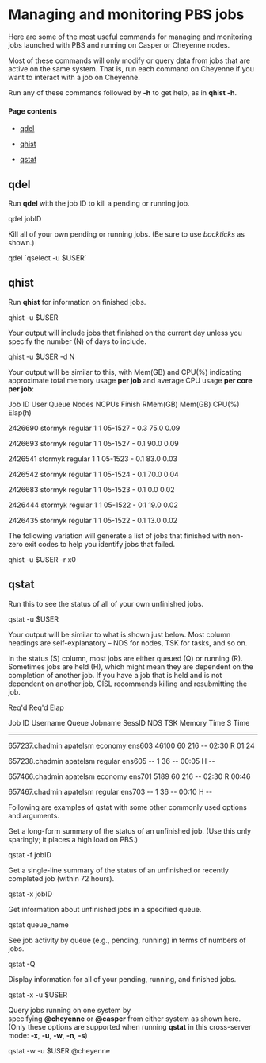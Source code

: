 # Managing and monitoring PBS jobs

Here are some of the most useful commands for managing and monitoring
jobs launched with PBS and running on Casper or Cheyenne nodes.

Most of these commands will only modify or query data from jobs that are
active on the same system. That is, run each command on Cheyenne if you
want to interact with a job on Cheyenne.

Run any of these commands followed by **-h** to get help, as in **qhist
-h**.

#### Page contents

- [qdel](#ManagingandmonitoringPBSjobs-qdel)

- [qhist](#ManagingandmonitoringPBSjobs-qhist)

- [qstat](#ManagingandmonitoringPBSjobs-qstat)

## qdel

Run **qdel** with the job ID to kill a pending or running job.

qdel jobID

Kill all of your own pending or running jobs. (Be sure to
use *backticks* as shown.)

qdel \`qselect -u \$USER\`

## qhist

Run **qhist** for information on finished jobs.

qhist -u \$USER

Your output will include jobs that finished on the current day unless
you specify the number (N) of days to include.

qhist -u \$USER -d N

Your output will be similar to this, with Mem(GB) and CPU(%) indicating
approximate total memory usage **per job** and average CPU usage **per
core per job**:

Job ID User Queue Nodes NCPUs Finish RMem(GB) Mem(GB) CPU(%) Elap(h)

2426690 stormyk regular 1 1 05-1527 - 0.3 75.0 0.09

2426693 stormyk regular 1 1 05-1527 - 0.1 90.0 0.09

2426541 stormyk regular 1 1 05-1523 - 0.1 83.0 0.03

2426542 stormyk regular 1 1 05-1524 - 0.1 70.0 0.04

2426683 stormyk regular 1 1 05-1523 - 0.1 0.0 0.02

2426444 stormyk regular 1 1 05-1522 - 0.1 19.0 0.02

2426435 stormyk regular 1 1 05-1522 - 0.1 13.0 0.02

The following variation will generate a list of jobs that finished with
non-zero exit codes to help you identify jobs that failed.

qhist -u \$USER -r x0

## qstat

Run this to see the status of all of your own unfinished jobs. 

qstat -u \$USER

Your output will be similar to what is shown just below. Most column
headings are self-explanatory – NDS for nodes, TSK for tasks, and so on.

In the status (S) column, most jobs are either queued (Q) or running
(R). Sometimes jobs are held (H), which might mean they are dependent on
the completion of another job. If you have a job that is held and is not
dependent on another job, CISL recommends killing and resubmitting the
job.

Req'd Req'd Elap

Job ID Username Queue Jobname SessID NDS TSK Memory Time S Time

------ -------- ----- ------- ------ --- --- ------ ----- - ----

657237.chadmin apatelsm economy ens603 46100 60 216 -- 02:30 R 01:24

657238.chadmin apatelsm regular ens605 -- 1 36 -- 00:05 H --

657466.chadmin apatelsm economy ens701 5189 60 216 -- 02:30 R 00:46

657467.chadmin apatelsm regular ens703 -- 1 36 -- 00:10 H --

Following are examples of qstat with some other commonly used options
and arguments.

Get a long-form summary of the status of an unfinished job. (Use this
only sparingly; it places a high load on PBS.)

qstat -f jobID

Get a single-line summary of the status of an unfinished or recently
completed job (within 72 hours).

qstat -x jobID

Get information about unfinished jobs in a specified queue.

qstat queue_name

See job activity by queue (e.g., pending, running) in terms of numbers
of jobs.

qstat -Q

Display information for all of your pending, running, and finished jobs.

qstat -x -u \$USER

Query jobs running on one system by
specifying **@cheyenne** or **@casper** from either system as shown
here. (Only these options are supported when running **qstat** in this
cross-server mode: **-x**, **-u**, **-w**, **-n**, **-s**)

qstat -w -u \$USER @cheyenne
